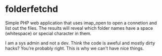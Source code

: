 # folderfetchd

Simple PHP web application that uses imap_open to open a connetion and list out the files. The results will reveal which folder names have a space (whitespace) or special character in them. 

I am a sys admin and not a dev. Think the code is aweful and mostly dirty hacks? You're probably right. This is why we can't have nice things. 
